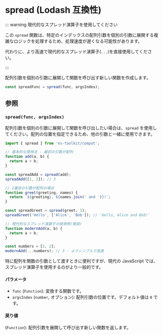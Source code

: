 # spread (Lodash 互換性)

::: warning 現代的なスプレッド演算子を使用してください

この `spread` 関数は、特定のインデックスの配列引数を個別の引数に展開する複雑なロジックを処理するため、処理速度が遅くなる可能性があります。

代わりに、より高速で現代的なスプレッド演算子(`...`)を直接使用してください。

:::

配列引数を個別の引数に展開して関数を呼び出す新しい関数を作成します。

```typescript
const spreadFunc = spread(func, argsIndex);
```

## 参照

### `spread(func, argsIndex)`

配列引数を個別の引数に展開して関数を呼び出したい場合は、`spread` を使用してください。配列の位置を指定できるため、他の引数と一緒に使用できます。

```typescript
import { spread } from 'es-toolkit/compat';

// 基本的な使用法 - 最初の引数が配列
function add(a, b) {
  return a + b;
}

const spreadAdd = spread(add);
spreadAdd([1, 2]); // 3

// 2番目の引数が配列の場合
function greet(greeting, names) {
  return `${greeting}, ${names.join(' and ')}!`;
}

const spreadGreet = spread(greet, 1);
spreadGreet('Hello', ['Alice', 'Bob']); // 'Hello, Alice and Bob!'

// 現代的なスプレッド演算子の使用例(推奨)
function modernAdd(a, b) {
  return a + b;
}

const numbers = [1, 2];
modernAdd(...numbers); // 3 - よりシンプルで高速
```

特に配列を関数の引数として渡すときに便利ですが、現代の JavaScript では、スプレッド演算子を使用するのがより一般的です。

#### パラメータ

- `func` (`Function`): 変換する関数です。
- `argsIndex` (`number`, オプション): 配列引数の位置です。デフォルト値は `0` です。

#### 戻り値

(`Function`): 配列引数を展開して呼び出す新しい関数を返します。
